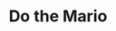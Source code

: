 ---
pid: LS142
title: Do the Mario
location_transcription: Aviator Park
zipcode: NJ08106
outside_phl: Audubon NJ
neighborhood: 
age: '11'
age_range: 6-13
instagram: 
image_file_name: LS_142.jpg
proposal_transcription: Mario jumping into this —>
topic: Pop Culture
topic_summary: '0'
type: Sculpture Statue
keywords_other: Mario, Sony, Video Games
credit: Mason
image_labels: 
twitter: 
facebook: 
permalink: "/monuments/ls142/"
layout: item-page
---
